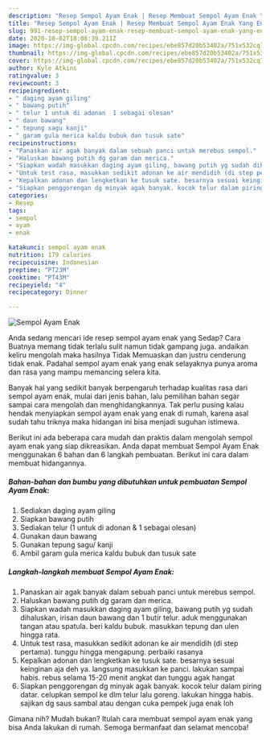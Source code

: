 ```yaml
---
description: "Resep Sempol Ayam Enak | Resep Membuat Sempol Ayam Enak Yang Enak Dan Lezat"
title: "Resep Sempol Ayam Enak | Resep Membuat Sempol Ayam Enak Yang Enak Dan Lezat"
slug: 991-resep-sempol-ayam-enak-resep-membuat-sempol-ayam-enak-yang-enak-dan-lezat
date: 2020-10-02T18:08:39.211Z
image: https://img-global.cpcdn.com/recipes/ebe857d20b53402a/751x532cq70/sempol-ayam-enak-foto-resep-utama.jpg
thumbnail: https://img-global.cpcdn.com/recipes/ebe857d20b53402a/751x532cq70/sempol-ayam-enak-foto-resep-utama.jpg
cover: https://img-global.cpcdn.com/recipes/ebe857d20b53402a/751x532cq70/sempol-ayam-enak-foto-resep-utama.jpg
author: Kyle Atkins
ratingvalue: 3
reviewcount: 3
recipeingredient:
- " daging ayam giling"
- " bawang putih"
- " telur 1 untuk di adonan  1 sebagai olesan"
- " daun bawang"
- " tepung sagu kanji"
- " garam gula merica kaldu bubuk dan tusuk sate"
recipeinstructions:
- "Panaskan air agak banyak dalam sebuah panci untuk merebus sempol."
- "Haluskan bawang putih dg garam dan merica."
- "Siapkan wadah masukkan daging ayam giling, bawang putih yg sudah dihaluskan, irisan daun bawang dan 1 butir telur. aduk menggunakan tangan atau spatula. beri kaldu bubuk. masukkan tepung dan ulen hingga rata."
- "Untuk test rasa, masukkan sedikit adonan ke air mendidih (di step pertama). tunggu hingga mengapung. perbaiki rasanya"
- "Kepalkan adonan dan lengketkan ke tusuk sate. besarnya sesuai keinginan aja deh ya. langsung masukkan ke panci. lakukan sampai habis. rebus selama 15-20 menit angkat dan tunggu agak hangat"
- "Siapkan penggorengan dg minyak agak banyak. kocok telur dalam piring datar. celupkan sempol ke dlm telur lalu goreng. lakukan hingga habis. sajikan dg saus sambal atau dengan cuka pempek juga enak loh"
categories:
- Resep
tags:
- sempol
- ayam
- enak

katakunci: sempol ayam enak 
nutrition: 179 calories
recipecuisine: Indonesian
preptime: "PT23M"
cooktime: "PT43M"
recipeyield: "4"
recipecategory: Dinner

---
```



![Sempol Ayam Enak](https://img-global.cpcdn.com/recipes/ebe857d20b53402a/751x532cq70/sempol-ayam-enak-foto-resep-utama.jpg)

Anda sedang mencari ide resep sempol ayam enak yang Sedap? Cara Buatnya memang tidak terlalu sulit namun tidak gampang juga. andaikan keliru mengolah maka hasilnya Tidak Memuaskan dan justru cenderung tidak enak. Padahal sempol ayam enak yang enak selayaknya punya aroma dan rasa yang mampu memancing selera kita.



Banyak hal yang sedikit banyak berpengaruh terhadap kualitas rasa dari sempol ayam enak, mulai dari jenis bahan, lalu pemilihan bahan segar sampai cara mengolah dan menghidangkannya. Tak perlu pusing kalau hendak menyiapkan sempol ayam enak yang enak di rumah, karena asal sudah tahu triknya maka hidangan ini bisa menjadi suguhan istimewa.


Berikut ini ada beberapa cara mudah dan praktis dalam mengolah sempol ayam enak yang siap dikreasikan. Anda dapat membuat Sempol Ayam Enak menggunakan 6 bahan dan 6 langkah pembuatan. Berikut ini cara dalam membuat hidangannya.

<!--inarticleads1-->

##### Bahan-bahan dan bumbu yang dibutuhkan untuk pembuatan Sempol Ayam Enak:

1. Sediakan  daging ayam giling
1. Siapkan  bawang putih
1. Sediakan  telur (1 untuk di adonan &amp; 1 sebagai olesan)
1. Gunakan  daun bawang
1. Gunakan  tepung sagu/ kanji
1. Ambil  garam gula merica kaldu bubuk dan tusuk sate




<!--inarticleads2-->

##### Langkah-langkah membuat Sempol Ayam Enak:

1. Panaskan air agak banyak dalam sebuah panci untuk merebus sempol.
1. Haluskan bawang putih dg garam dan merica.
1. Siapkan wadah masukkan daging ayam giling, bawang putih yg sudah dihaluskan, irisan daun bawang dan 1 butir telur. aduk menggunakan tangan atau spatula. beri kaldu bubuk. masukkan tepung dan ulen hingga rata.
1. Untuk test rasa, masukkan sedikit adonan ke air mendidih (di step pertama). tunggu hingga mengapung. perbaiki rasanya
1. Kepalkan adonan dan lengketkan ke tusuk sate. besarnya sesuai keinginan aja deh ya. langsung masukkan ke panci. lakukan sampai habis. rebus selama 15-20 menit angkat dan tunggu agak hangat
1. Siapkan penggorengan dg minyak agak banyak. kocok telur dalam piring datar. celupkan sempol ke dlm telur lalu goreng. lakukan hingga habis. sajikan dg saus sambal atau dengan cuka pempek juga enak loh




Gimana nih? Mudah bukan? Itulah cara membuat sempol ayam enak yang bisa Anda lakukan di rumah. Semoga bermanfaat dan selamat mencoba!
